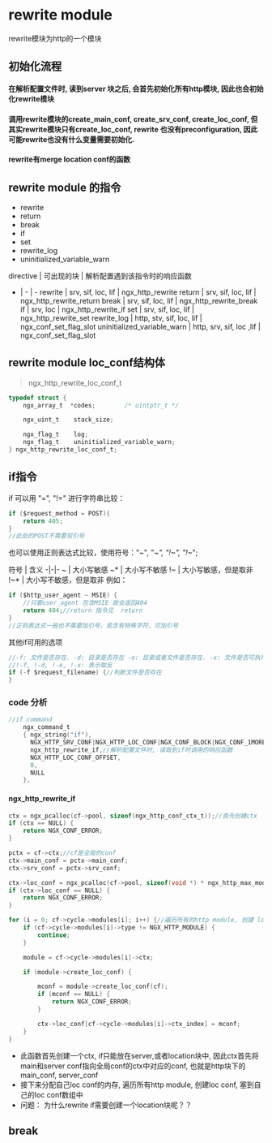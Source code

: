 # rewrite module
rewrite模块为http的一个模块

## 初始化流程
#### 在解析配置文件时, 读到server 块之后, 会首先初始化所有http模块, 因此也会初始化rewrite模块
#### 调用rewrite模块的create_main_conf, create_srv_conf, create_loc_conf, 但其实rewrite模块只有create_loc_conf, rewrite 也没有preconfiguration, 因此可能rewrite也没有什么变量需要初始化. 
#### rewrite有merge location conf的函数


## rewrite module 的指令
- rewrite
- return
- break
- if
- set
- rewrite_log
- uninitialized_variable_warn

directive | 可出现的块 | 解析配置遇到该指令时的响应函数
- | - | -
rewrite | srv, sif, loc, lif | ngx_http_rewrite
return | srv, sif, loc, lif | ngx_http_rewrite_return
break | srv, sif, loc, lif | ngx_http_rewrite_break
if | srv, loc | ngx_http_rewrite_if
set | srv, sif, loc, lif | ngx_http_rewrite_set
rewrite_log | http, stv, sif, loc, lif | ngx_conf_set_flag_slot
uninitialized_variable_warn | http, srv, sif, loc ,lif | ngx_conf_set_flag_slot

## rewrite module loc_conf结构体
> ngx_http_rewrite_loc_conf_t
``` c
typedef struct {
    ngx_array_t  *codes;        /* uintptr_t */

    ngx_uint_t    stack_size;

    ngx_flag_t    log;
    ngx_flag_t    uninitialized_variable_warn;
} ngx_http_rewrite_loc_conf_t;
```

## if指令
if 可以用 "=", "!=" 进行字符串比较：
```c
if ($request_method = POST){
    return 405;
}
//此处的POST不需要双引号
```
也可以使用正则表达式比较，使用符号："~", "~*", "!~", "!~*";

符号 | 含义
-|-|-
~ | 大小写敏感
~* | 大小写不敏感
!~ | 大小写敏感，但是取非
!~* | 大小写不敏感，但是取非
例如：
```c
if ($http_user_agent ~ MSIE) {
    //只要user_agent 包含MSIE 就会返回404
    return 404;//return 指令见  return
}
//正则表达式一般也不需要加引号，若含有特殊字符，可加引号
```

其他if可用的选项
```c
//-f: 文件是否存在. -d: 目录是否存在 -e: 目录或者文件是否存在. -x: 文件是否可执行
//!-f, !-d, !-e, !-x: 表示取反
if (-f $request_filename) {//判断文件是否存在
}
```

### code 分析
```c
//if command
    ngx_command_t 
    { ngx_string("if"),
      NGX_HTTP_SRV_CONF|NGX_HTTP_LOC_CONF|NGX_CONF_BLOCK|NGX_CONF_1MORE,
      ngx_http_rewrite_if,//解析配置文件时, 读取到if时调用的响应函数
      NGX_HTTP_LOC_CONF_OFFSET,
      0,
      NULL 
    },
```
#### ngx_http_rewrite_if
```c
ctx = ngx_pcalloc(cf->pool, sizeof(ngx_http_conf_ctx_t));//首先创建ctx
if (ctx == NULL) {
    return NGX_CONF_ERROR;
}

pctx = cf->ctx;//cf是全局的conf
ctx->main_conf = pctx->main_conf;
ctx->srv_conf = pctx->srv_conf;

ctx->loc_conf = ngx_pcalloc(cf->pool, sizeof(void *) * ngx_http_max_module);
if (ctx->loc_conf == NULL) {
    return NGX_CONF_ERROR;
}

for (i = 0; cf->cycle->modules[i]; i++) {//遍历所有的http module, 创建 location conf
    if (cf->cycle->modules[i]->type != NGX_HTTP_MODULE) {
        continue;
    }

    module = cf->cycle->modules[i]->ctx;

    if (module->create_loc_conf) {

        mconf = module->create_loc_conf(cf);
        if (mconf == NULL) {
            return NGX_CONF_ERROR;
        }

        ctx->loc_conf[cf->cycle->modules[i]->ctx_index] = mconf;
    }
}
```
- 此函数首先创建一个ctx, if只能放在server,或者location块中, 因此ctx首先将main和server conf指向全局conf的ctx中对应的conf, 也就是http块下的 main_conf, server_conf
- 接下来分配自己loc conf的内存, 遍历所有http module, 创建loc conf, 塞到自己的loc conf数组中
- 问题： 为什么rewrite if需要创建一个location块呢？？

## break